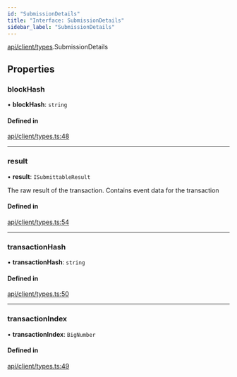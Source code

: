 ```yaml
---
id: "SubmissionDetails"
title: "Interface: SubmissionDetails"
sidebar_label: "SubmissionDetails"
---
```


[api/client/types](../../../../../modules/API/Client/Types/Types.md).SubmissionDetails

## Properties

### blockHash

• **blockHash**: `string`

#### Defined in

[api/client/types.ts:48](https://github.com/PolymeshAssociation/polymesh-sdk/blob/5b946f904/src/api/client/types.ts#L48)

___

### result

• **result**: `ISubmittableResult`

The raw result of the transaction. Contains event data for the transaction

#### Defined in

[api/client/types.ts:54](https://github.com/PolymeshAssociation/polymesh-sdk/blob/5b946f904/src/api/client/types.ts#L54)

___

### transactionHash

• **transactionHash**: `string`

#### Defined in

[api/client/types.ts:50](https://github.com/PolymeshAssociation/polymesh-sdk/blob/5b946f904/src/api/client/types.ts#L50)

___

### transactionIndex

• **transactionIndex**: `BigNumber`

#### Defined in

[api/client/types.ts:49](https://github.com/PolymeshAssociation/polymesh-sdk/blob/5b946f904/src/api/client/types.ts#L49)
